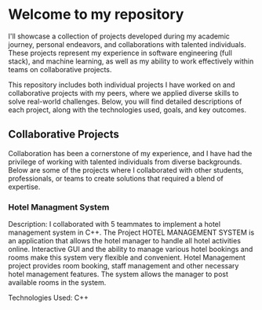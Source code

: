 # Welcome to my repository
I'll showcase a collection of projects developed during my academic journey, personal endeavors, and collaborations with talented individuals. These projects represent my experience in software engineering (full stack), and machine learning, as well as my ability to work effectively within teams on collaborative projects.

This repository includes both individual projects I have worked on and collaborative projects with my peers, where we applied diverse skills to solve real-world challenges. Below, you will find detailed descriptions of each project, along with the technologies used, goals, and key outcomes.

## Collaborative Projects
Collaboration has been a cornerstone of my experience, and I have had the privilege of working with talented individuals from diverse backgrounds. Below are some of the projects where I collaborated with other students, professionals, or teams to create solutions that required a blend of expertise.

### Hotel Managment System
Description: I collaborated with 5 teammates to implement a hotel management system in C++. The Project HOTEL MANAGEMENT SYSTEM is an application that allows the hotel manager to handle all hotel activities online. Interactive GUI and the ability to manage various hotel bookings and rooms make this system very flexible and convenient. Hotel Management project provides room booking, staff management and other necessary hotel management features. The system allows the manager to post available rooms in the system.

Technologies Used: C++

